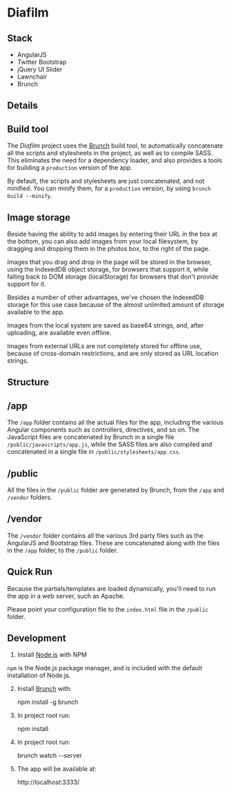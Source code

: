 Diafilm
=======

Stack
-----

* AngularJS
* Twitter Bootstrap
* jQuery UI Slider
* Lawnchair
* Brunch


Details
-------

## Build tool

The *Diafilm* project uses the [Brunch](http://brunch.io/) build tool, to automatically concatenate all the scripts and stylesheets in the project, as well as to compile SASS. This eliminates the need for a dependency loader, and also provides a tools for building a `production` version of the app.

By default, the scripts and stylesheets are just concatenated, and not minified. You can minify them, for a `production` version, by using `brunch build --minify`.

## Image storage

Beside having the ability to add images by entering their URL in the box at the bottom, you can also add images from your local filesystem, by dragging and dropping them in the photos box, to the right of the page.

Images that you drag and drop in the page will be stored in the browser, using the IndexedDB object storage, for browsers that support it, while falling back to DOM storage (localStorage) for browsers that don't provide support for it.

Besides a number of other advantages, we've chosen the IndexedDB storage for this use case because of the almost unlimited amount of storage available to the app.

Images from the local system are saved as base64 strings, and, after uploading, are available even offline.

Images from external URLs are not completely stored for offline use, because of cross-domain restrictions, and are only stored as URL location strings.

Structure
---------

## /app

The `/app` folder contains all the actual files for the app, including the various Angular components such as controllers, directives, and so on.
The JavaScript files are concatenated by Brunch in a single file `/public/javascripts/app.js`, while the SASS files are also compiled and concatenated in a single file in `/public/stylesheets/app.css`.

## /public

All the files in the `/public` folder are generated by Brunch, from the `/app` and `/vendor` folders. 

## /vendor

The `/vendor` folder contains all the various 3rd party files such as the AngularJS and Bootstrap files. These are concatenated along with the files in the `/app` folder, to the `/public` folder.


Quick Run
---------

Because the partials/templates are loaded dynamically, you'll need to run the app in a web server, such as Apache.

Please point your configuration file to the `index.html` file in the `/public` folder.


Development
-----------

1. Install [Node.js](http://nodejs.org/) with NPM

`npm` is the Node.js package manager, and is included with the default installation of Node.js. 

2. Install [Brunch](http://brunch.io/) with:

	npm install -g brunch

2. In project root run:

	npm install
	
3. In project root run:

	brunch watch --server
	
4. The app will be available at:

	http://localhost:3333/

